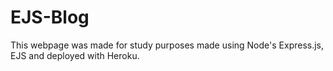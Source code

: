 # EJS-Blog

This webpage was made for study purposes made using Node's     Express.js, EJS and deployed with Heroku.
